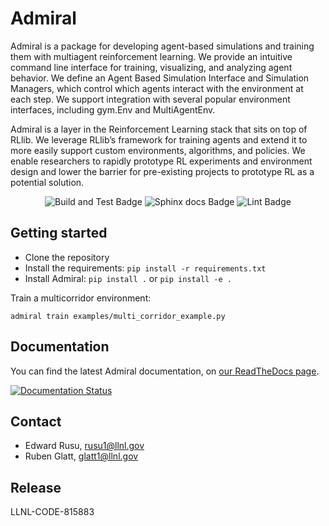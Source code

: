 # Admiral

Admiral is a package for developing agent-based simulations and training them with
multiagent reinforcement learning. We provide an intuitive command line interface
for training, visualizing, and analyzing agent behavior. We define an Agent Based
Simulation Interface and Simulation Managers, which control which agents interact
with the environment at each step. We support integration with several popular environment
interfaces, including gym.Env and MultiAgentEnv.

Admiral is a layer in the Reinforcement Learning stack that sits on top of RLlib.
We leverage RLlib’s framework for training agents and extend it to more easily support
custom environments, algorithms, and policies. We enable researchers to rapidly
prototype RL experiments and environment design and lower the barrier for pre-existing
projects to prototype RL as a potential solution.

<p align="center">
  <img src="https://github.com/LLNL/Admiral/actions/workflows/build-and-test.yml/badge.svg" alt="Build and Test Badge" />
  <img src="https://github.com/LLNL/Admiral/actions/workflows/build-docs.yml/badge.svg" alt="Sphinx docs Badge" />
  <img src="https://github.com/LLNL/Admiral/actions/workflows/lint.yml/badge.svg" alt="Lint Badge" />
</p>


## Getting started

* Clone the repository
* Install the requirements: `pip install -r requirements.txt`
* Install Admiral: `pip install .` or `pip install -e .`

Train a multicorridor environment:
```
admiral train examples/multi_corridor_example.py
```

## Documentation

You can find the latest Admiral documentation, on
[our ReadTheDocs page](https://abmarl.readthedocs.io/en/latest/index.html).

[![Documentation Status](https://readthedocs.org/projects/abmarl/badge/?version=latest)](https://abmarl.readthedocs.io/en/latest/?badge=latest)


## Contact

* Edward Rusu, rusu1@llnl.gov
* Ruben Glatt, glatt1@llnl.gov

## Release

LLNL-CODE-815883

